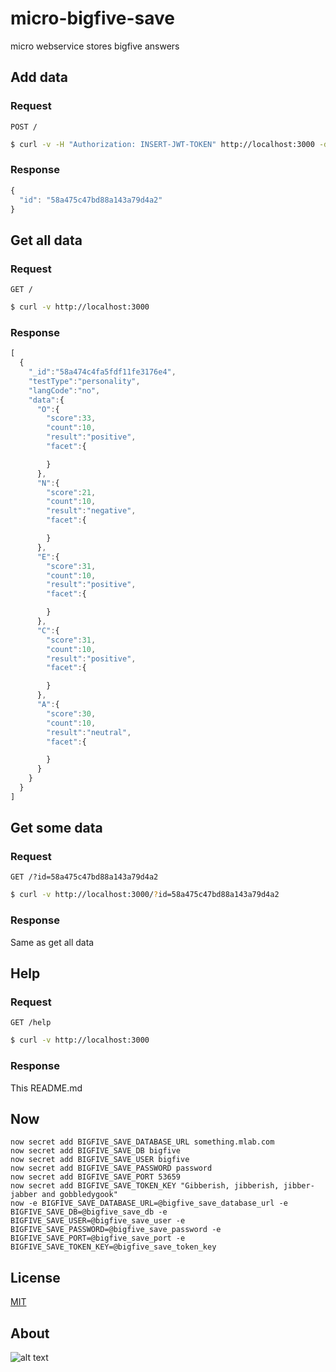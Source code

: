 # micro-bigfive-save

micro webservice stores bigfive answers

## Add data

### Request

```POST /```

```sh
$ curl -v -H "Authorization: INSERT-JWT-TOKEN" http://localhost:3000 -d '{"someData": "this is posted to database" }'
```

### Response

```JavaScript
{
  "id": "58a475c47bd88a143a79d4a2"
}
```

## Get all data

### Request
```GET /```

```sh
$ curl -v http://localhost:3000
```

### Response

```JavaScript
[  
  {  
    "_id":"58a474c4fa5fdf11fe3176e4",
    "testType":"personality",
    "langCode":"no",
    "data":{  
      "O":{  
        "score":33,
        "count":10,
        "result":"positive",
        "facet":{  

        }
      },
      "N":{  
        "score":21,
        "count":10,
        "result":"negative",
        "facet":{  

        }
      },
      "E":{  
        "score":31,
        "count":10,
        "result":"positive",
        "facet":{  

        }
      },
      "C":{  
        "score":31,
        "count":10,
        "result":"positive",
        "facet":{  

        }
      },
      "A":{  
        "score":30,
        "count":10,
        "result":"neutral",
        "facet":{  

        }
      }
    }
  }
]
```

## Get some data

### Request

```GET /?id=58a475c47bd88a143a79d4a2```

```sh
$ curl -v http://localhost:3000/?id=58a475c47bd88a143a79d4a2
```

### Response

Same as get all data

## Help

### Request

```GET /help```

```sh
$ curl -v http://localhost:3000
```

### Response

This README.md


## Now


```
now secret add BIGFIVE_SAVE_DATABASE_URL something.mlab.com
now secret add BIGFIVE_SAVE_DB bigfive
now secret add BIGFIVE_SAVE_USER bigfive
now secret add BIGFIVE_SAVE_PASSWORD password
now secret add BIGFIVE_SAVE_PORT 53659
now secret add BIGFIVE_SAVE_TOKEN_KEY "Gibberish, jibberish, jibber-jabber and gobbledygook"
now -e BIGFIVE_SAVE_DATABASE_URL=@bigfive_save_database_url -e BIGFIVE_SAVE_DB=@bigfive_save_db -e BIGFIVE_SAVE_USER=@bigfive_save_user -e BIGFIVE_SAVE_PASSWORD=@bigfive_save_password -e BIGFIVE_SAVE_PORT=@bigfive_save_port -e BIGFIVE_SAVE_TOKEN_KEY=@bigfive_save_token_key
```


## License
[MIT](LICENSE)

## About

![alt text](https://robohash.org/micro-bigfive-save.png "Robohash image of micro-bigfive-save")
